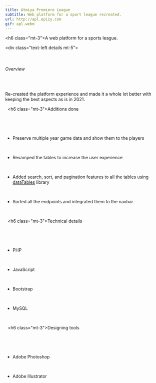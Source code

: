 ```yaml
---
title: Atmiya Premiere League
subtitle: Web platform for a sport league recreated.
url: http://apl.epizy.com
gif: apl.webm
---
```

<h6 class="mt-3">A web platform for a sports league.</h6>



<div class="text-left details mt-5">

  <h6>Overview</h6>

  <p>Re-created the platform experience and made it a whole lot better with keeping the best aspects as is in 2021.</p>

  <h6 class="mt-3">Additions done</h6>

  <ul>

    <li>Preserve multiple year game data and show them to the players</li>

    <li>Revamped the tables to increase the user experience</li>

    <li>Added search, sort, and pagination features to all the tables using <a href="https://datatables.net/" target="_blank">dataTables</a> library</li>

    <li>Sorted all the endpoints and integrated them to the navbar</li>

  </ul>

  <h6 class="mt-3">Technical details</h6>

  <ul>

    <li>PHP</li>

    <li>JavaScript</li>

    <li>Bootstrap</li>

    <li>MySQL</li>

  </ul>

  <h6 class="mt-3">Designing tools</h6>

  <ul>

    <li>Adobe Photoshop</li>

    <li>Adobe Illustrator</li>

  </ul>

</div>